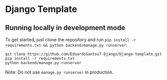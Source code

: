 # Django Template

## Running locally in development mode

To get started, just clone the repository and run `pip install -r requirements.txt && python backend/manage.py runserver`:

    git clone https://github.com/EduardoSantos7-Django/Django-template.git
    pip install -r requirements.txt
    python backend/manage.py runserver

Note: Do not use `manage.py runserver` in production.
